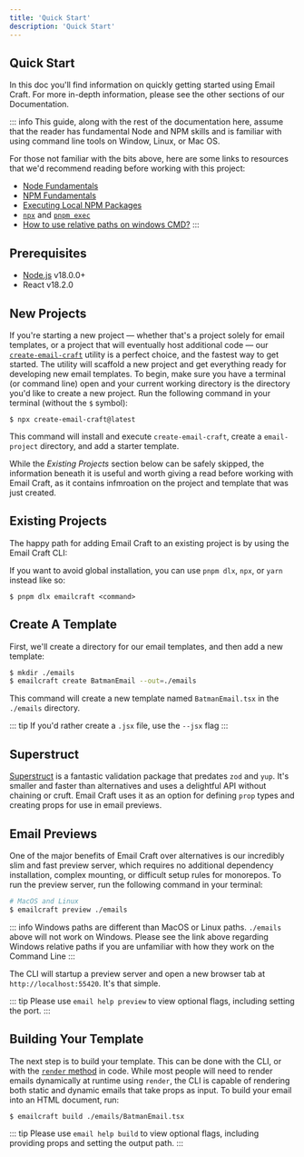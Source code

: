 ```yaml
---
title: 'Quick Start'
description: 'Quick Start'
---
```


## Quick Start

In this doc you'll find information on quickly getting started using Email Craft. For more in-depth information, please see the other sections of our Documentation.

::: info
This guide, along with the rest of the documentation here, assume that the reader has fundamental Node and NPM skills and is familiar with using command line tools on Window, Linux, or Mac OS.

For those not familiar with the bits above, here are some links to resources that we'd recommend reading before working with this project:

- [Node Fundamentals](https://www.codecademy.com/learn/learn-nodejs-fundamentals/modules/intro-to-node-js/cheatsheet)
- [NPM Fundamentals](https://nodesource.com/blog/an-absolute-beginners-guide-to-using-npm/)
- [Executing Local NPM Packages](https://jaireina.medium.com/executing-local-npm-packages-226820ad2c31)
- [`npx`](https://docs.npmjs.com/cli/v8/commands/npx) and [`pnpm exec`](https://pnpm.io/cli/exec)
- [How to use relative paths on windows CMD?](https://superuser.com/a/1270599)
  :::

## Prerequisites

- [Node.js](https://nodejs.org/en/) v18.0.0+
- React v18.2.0

## New Projects

If you're starting a new project — whether that's a project solely for email templates, or a project that will eventually host additional code — our [`create-email-craft`](https://github.com/messageraft/email-craft/tree/main/packages/create-email-craft) utility is a perfect choice, and the fastest way to get started. The utility will scaffold a new project and get everything ready for developing new email templates. To begin, make sure you have a terminal (or command line) open and your current working directory is the directory you'd like to create a new project. Run the following command in your terminal (without the `$` symbol):

```console
$ npx create-email-craft@latest
```

This command will install and execute `create-email-craft`, create a `email-project` directory, and add a starter template.

While the _Existing Projects_ section below can be safely skipped, the information beneath it is useful and worth giving a read before working with Email Craft, as it contains infmroation on the project and template that was just created.

## Existing Projects

The happy path for adding Email Craft to an existing project is by using the Email Craft CLI:

<!--@include: @/include/install.md-->

If you want to avoid global installation, you can use `pnpm dlx`, `npx`, or `yarn` instead like so:

```shell
$ pnpm dlx emailcraft <command>
```

## Create A Template

First, we'll create a directory for our email templates, and then add a new template:

```sh
$ mkdir ./emails
$ emailcraft create BatmanEmail --out=./emails
```

This command will create a new template named `BatmanEmail.tsx` in the `./emails` directory.

::: tip
If you'd rather create a `.jsx` file, use the `--jsx` flag
:::

## Superstruct

[Superstruct](https://docs.superstructjs.org/) is a fantastic validation package that predates `zod` and `yup`. It's smaller and faster than alternatives and uses a delightful API without chaining or cruft. Email Craft uses it as an option for defining `prop` types and creating props for use in email previews.

## Email Previews

One of the major benefits of Email Craft over alternatives is our incredibly slim and fast preview server, which requires no additional dependency installation, complex mounting, or difficult setup rules for monorepos. To run the preview server, run the following command in your terminal:

```sh
# MacOS and Linux
$ emailcraft preview ./emails
```

::: info
Windows paths are different than MacOS or Linux paths. `./emails` above will not work on Windows. Please see the link above regarding Windows relative paths if you are unfamiliar with how they work on the Command Line
:::

The CLI will startup a preview server and open a new browser tab at `http://localhost:55420`. It's that simple.

::: tip
Please use `email help preview` to view optional flags, including setting the port.
:::

## Building Your Template

The next step is to build your template. This can be done with the CLI, or with the [`render` method](/docs/core/render) in code. While most people will need to render emails dynamically at runtime using `render`, the CLI is capable of rendering both static and dynamic emails that take props as input. To build your email into an HTML document, run:

```sh
$ emailcraft build ./emails/BatmanEmail.tsx
```

::: tip
Please use `email help build` to view optional flags, including providing props and setting the output path.
:::
